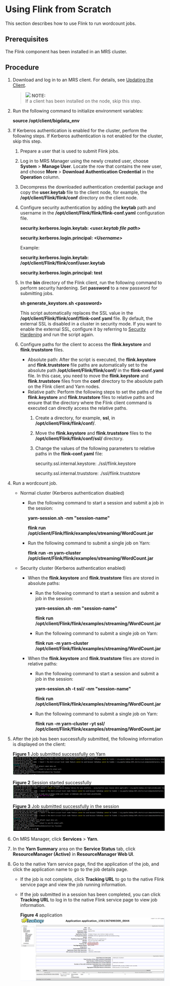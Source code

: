 # Using Flink from Scratch<a name="EN-US_TOPIC_0221415088"></a>

This section describes how to use Flink to run wordcount jobs.

## Prerequisites<a name="section148416033913"></a>

The Flink component has been installed in an MRS cluster.

## Procedure<a name="section286111359366"></a>

1.  Download and log in to an MRS client. For details, see  [Updating the Client](updating-the-client.md).

    >![](/images/icon-note.gif) **NOTE:**   
    >If a client has been installed on the node, skip this step.  

2.  Run the following command to initialize environment variables:

    **source /opt/client/bigdata\_env**

3.  If Kerberos authentication is enabled for the cluster, perform the following steps. If Kerberos authentication is not enabled for the cluster, skip this step.
    1.  Prepare a user that is used to submit Flink jobs.
    2.  Log in to MRS Manager using the newly created user, choose  **System**  \>  **Manage User**. Locate the row that contains the new user, and choose  **More**  \>  **Download Authentication Credential**  in the  **Operation**  column.
    3.  Decompress the downloaded authentication credential package and copy the  **user.keytab**  file to the client node, for example, the  **/opt/client/Flink/flink/conf**  directory on the client node.
    4.  Configure security authentication by adding the  **keytab**  path and username in the  **/opt/client/Flink/flink/flink-conf.yaml**  configuration file.

        **security.kerberos.login.keytab:  _<user.keytab file path\>_**

        **security.kerberos.login.principal:  _<Username\>_**

        Example:

        **security.kerberos.login.keytab: /opt/client/Flink/flink/conf/user.keytab**

        **security.kerberos.login.principal: test**

    5.  In the  **bin**  directory of the Flink client, run the following command to perform security hardening. Set  **password**  to a new password for submitting jobs.

        **sh generate\_keystore.sh <password\>**

        This script automatically replaces the SSL value in the  **/opt/client/Flink/flink/conf/flink-conf.yaml**  file. By default, the external SSL is disabled in a cluster in security mode. If you want to enable the external SSL, configure it by referring to  [Security Hardening](security-hardening.md)  and run the script again.

    6.  Configure paths for the client to access the  **flink.keystore**  and  **flink.truststore**  files.
        -   Absolute path: After the script is executed, the  **flink.keystore**  and  **flink.truststore**  file paths are automatically set to the absolute path  **/opt/client/Flink/flink/conf/**  in the  **flink-conf.yaml**  file. In this case, you need to move the  **flink.keystore**  and  **flink.truststore**  files from the  **conf**  directory to the absolute path on the Flink client and Yarn nodes.
        -   Relative path: Perform the following steps to set the paths of the  **flink.keystore**  and  **flink.truststore**  files to relative paths and ensure that the directory where the Flink client command is executed can directly access the relative paths.
            1.  Create a directory, for example,  **ssl**, in  **/opt/client/Flink/flink/conf/**.
            2.  Move the  **flink.keystore**  and  **flink.truststore**  files to the  **/opt/client/Flink/flink/conf/ssl/**  directory.
            3.  Change the values of the following parameters to relative paths in the  **flink-conf.yaml**  file:

                security.ssl.internal.keystore: ./ssl/flink.keystore

                security.ssl.internal.truststore: ./ssl/flink.truststore



4.  Run a wordcount job.
    -   Normal cluster \(Kerberos authentication disabled\)
        -   Run the following command to start a session and submit a job in the session:

            **yarn-session.sh -nm "session-name"**

            **flink run /opt/client/Flink/flink/examples/streaming/WordCount.jar**

        -   Run the following command to submit a single job on Yarn:

            **flink run -m yarn-cluster /opt/client/Flink/flink/examples/streaming/WordCount.jar**

    -   Security cluster \(Kerberos authentication enabled\)
        -   When the  **flink.keystore**  and  **flink.truststore**  files are stored in absolute paths:
            -   Run the following command to start a session and submit a job in the session:

                **yarn-session.sh -nm "session-name"**

                **flink run /opt/client/Flink/flink/examples/streaming/WordCount.jar**

            -   Run the following command to submit a single job on Yarn:

                **flink run -m yarn-cluster /opt/client/Flink/flink/examples/streaming/WordCount.jar**

        -   When the  **flink.keystore**  and  **flink.truststore**  files are stored in relative paths:
            -   Run the following command to start a session and submit a job in the session:

                **yarn-session.sh -t ssl/ -nm "session-name"**

                **flink run /opt/client/Flink/flink/examples/streaming/WordCount.jar**

            -   Run the following command to submit a single job on Yarn:

                **flink run -m yarn-cluster -yt ssl/ /opt/client/Flink/flink/examples/streaming/WordCount.jar**



5.  After the job has been successfully submitted, the following information is displayed on the client:

    **Figure  1**  Job submitted successfully on Yarn<a name="fig7572041542"></a>  
    ![](figures/job-submitted-successfully-on-yarn.png "job-submitted-successfully-on-yarn")

    **Figure  2**  Session started successfully<a name="fig2211144410227"></a>  
    ![](figures/session-started-successfully.png "session-started-successfully")

    **Figure  3**  Job submitted successfully in the session<a name="fig1343995812714"></a>  
    ![](figures/job-submitted-successfully-in-the-session.png "job-submitted-successfully-in-the-session")

6.  On MRS Manager, click  **Services**  \>  **Yarn**.
7.  In the  **Yarn Summary**  area on the  **Service Status**  tab, click  **ResourceManager \(Active\)**  in  **ResourceManager Web UI**.
8.  Go to the native Yarn service page, find the application of the job, and click the application name to go to the job details page.
    -   If the job is not complete, click  **Tracking URL**  to go to the native Flink service page and view the job running information.
    -   If the job submitted in a session has been completed, you can click  **Tracking URL**  to log in to the native Flink service page to view job information.

        **Figure  4**  application<a name="fig1043856121716"></a>  
        ![](figures/application.png "application")



